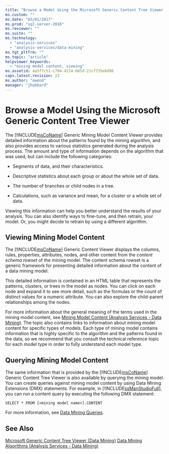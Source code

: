 ```yaml
---
title: "Browse a Model Using the Microsoft Generic Content Tree Viewer | Microsoft Docs"
ms.custom: ""
ms.date: "03/01/2017"
ms.prod: "sql-server-2016"
ms.reviewer: ""
ms.suite: ""
ms.technology: 
  - "analysis-services"
  - "analysis-services/data-mining"
ms.tgt_pltfrm: ""
ms.topic: "article"
helpviewer_keywords: 
  - "mining model content, viewing"
ms.assetid: 4a5f7c51-c704-4214-b05d-21cf735e6d96
caps.latest.revision: 23
ms.author: "owend"
manager: "jhubbard"
---
```

# Browse a Model Using the Microsoft Generic Content Tree Viewer
  The [!INCLUDE[msCoName](../../advanced-analytics/r-services/tutorials/includes/msconame-md.md)] Generic Mining Model Content Viewer provides detailed information about the patterns found by the mining algorithm, and also provides access to various statistics generated during the analysis process. The amount and type of information depends on the algorithm that was used, but can include the following categories:  
  
-   Segments of data, and their characteristics.  
  
-   Descriptive statistics about each group or about the whole set of data.  
  
-   The number of branches or child nodes in a tree.  
  
-   Calculations, such as variance and mean, for a cluster or a whole set of data.  
  
 Viewing this information can help you better understand the results of your analysis. You can also identify ways to fine-tune, and then retrain, your model. Or, you might decide to retrain by using a different algorithm.  
  
## Viewing Mining Model Content  
 The [!INCLUDE[msCoName](../../advanced-analytics/r-services/tutorials/includes/msconame-md.md)] Generic Content Viewer displays the columns, rules, properties, attributes, nodes, and other content from the *content schema rowset* of the mining model. The content schema rowset is a generic framework for presenting detailed information about the content of a data mining model.  
  
 This detailed information is contained in an HTML table that represents the patterns, clusters, or trees in the model as nodes. You can click on each node and expand it to see more detail, such as the formulas or the count of distinct values for a numeric attribute. You can also explore the child-parent relationships among the nodes.  
  
 For more information about the general meaning of the terms used in the mining model content, see [Mining Model Content &#40;Analysis Services - Data Mining&#41;](../../analysis-services/data-mining/mining-model-content-analysis-services-data-mining.md). The topic also contains links to information about mining model content for specific types of models. Each type of mining model contains information that is highly specific to the algorithm and the patterns found in the data, so we recommend that you consult the technical reference topic for each model type in order to fully understand each model type.  
  
## Querying Mining Model Content  
 The same information that is provided by the [!INCLUDE[msCoName](../../advanced-analytics/r-services/tutorials/includes/msconame-md.md)] Generic Content Tree Viewer is also available by querying the mining model. You can create queries against mining model content by using Data Mining Extensions (DMX) statements. For example, in [!INCLUDE[ssManStudioFull](../../advanced-analytics/r-services/includes/ssmanstudiofull-md.md)], you can run a content query by executing the following DMX statement:  
  
```  
SELECT * FROM [<mining model name>].CONTENT  
```  
  
 For more information, see [Data Mining Queries](../../analysis-services/data-mining/data-mining-queries.md).  
  
## See Also  
 [Microsoft Generic Content Tree Viewer &#40;Data Mining&#41;](http://msdn.microsoft.com/en-US/library/ms187012(SQL.130).aspx)   
 [Data Mining Algorithms &#40;Analysis Services - Data Mining&#41;](../../analysis-services/data-mining/data-mining-algorithms-analysis-services-data-mining.md)  
  
  